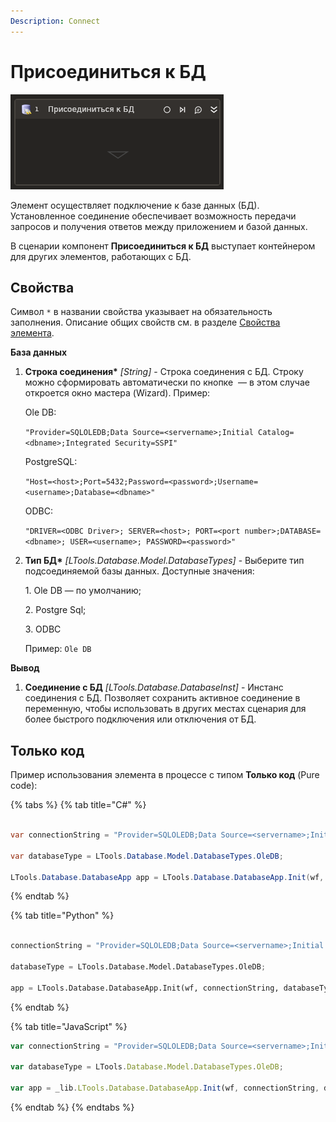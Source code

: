 ```yaml
---
Description: Connect
---
```


# Присоединиться к БД

![](../../../resources/activities/basic/db/connect-to-data-base-activity.png)

Элемент осуществляет подключение к базе данных (БД). Установленное соединение обеспечивает возможность передачи запросов и получения ответов между приложением и базой данных.

В сценарии компонент **Присоединиться к БД** выступает контейнером для других элементов, работающих с БД.


## Свойства
Символ `*` в названии свойства указывает на обязательность заполнения. Описание общих свойств см. в разделе [Свойства элемента](https://docs.primo-rpa.ru/primo-rpa/primo-studio/process/elements#svoistva-elementa).

**База данных** 
1. **Строка соединения\*** *[String]* - Строка соединения с БД. Строку можно сформировать автоматически по кнопке <img src="../../../.gitbook/assets/connection_editor_button.png" alt="" data-size="line"> — в этом случае откроется окно мастера (Wizard). Пример: <p>Ole DB:</p> <p>`"Provider=SQLOLEDB;Data Source=<servername>;Initial Catalog=<dbname>;Integrated Security=SSPI"`</p> <p>PostgreSQL:</p> <p> `"Host=<host>;Port=5432;Password=<password>;Username=<username>;Database=<dbname>"`</p> <p>ODBC:</p> <p>`"DRIVER=<ODBC Driver>; SERVER=<host>; PORT=<port number>;DATABASE=<dbname>; USER=<username>; PASSWORD=<password>"`</p> 
1. **Тип БД\*** *[LTools.Database.Model.DatabaseTypes]* - Выберите тип подсоединяемой базы данных. Доступные значения: <p>1. Ole DB — по умолчанию;</p> <p>2. Postgre Sql;</p> <p>3. ODBC</p> Пример: `Ole DB` 

**Вывод**
1. **Соединение с БД** *[LTools.Database.DatabaseInst]* - Инстанс соединения с БД. Позволяет сохранить активное соединение в переменную, чтобы использовать в других местах сценария для более быстрого подключения или отключения от БД.


## Только код

Пример использования элемента в процессе с типом **Только код** (Pure code):

{% tabs %}
{% tab title="C#" %}
```csharp

var connectionString = "Provider=SQLOLEDB;Data Source=<servername>;Initial Catalog=<dbname>;Integrated Security=SSPI";

var databaseType = LTools.Database.Model.DatabaseTypes.OleDB;

LTools.Database.DatabaseApp app = LTools.Database.DatabaseApp.Init(wf, connectionString, databaseType);
```
{% endtab %}

{% tab title="Python" %}
```python

connectionString = "Provider=SQLOLEDB;Data Source=<servername>;Initial Catalog=<dbname>;Integrated Security=SSPI";

databaseType = LTools.Database.Model.DatabaseTypes.OleDB;

app = LTools.Database.DatabaseApp.Init(wf, connectionString, databaseType)
```
{% endtab %}

{% tab title="JavaScript" %}
```javascript
var connectionString = "Provider=SQLOLEDB;Data Source=<servername>;Initial Catalog=<dbname>;Integrated Security=SSPI";

var databaseType = LTools.Database.Model.DatabaseTypes.OleDB;

var app = _lib.LTools.Database.DatabaseApp.Init(wf, connectionString, databaseType);
```
{% endtab %}
{% endtabs %}

